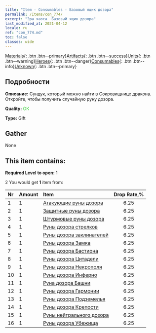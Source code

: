 ```yaml
---
title: "Item - Consumables - Базовый ящик дозора"
permalink: /Items/con_774/
excerpt: "Эра хаоса  Базовый ящик дозора"
last_modified_at: 2021-04-12
locale: ru
ref: "con_774.md"
toc: false
classes: wide
---
```

 [Materials](/ru/Items/){: .btn .btn--primary}[Artifacts](/ru/Items/Artifacts/){: .btn .btn--success}[Units](/ru/Items/Units/){: .btn .btn--warning}[Heroes](/ru/Items/Heroes/){: .btn .btn--danger}[Consumables](/ru/Items/Consumables/){: .btn .btn--info}[Unknown](/ru/Items/Unknown/){: .btn .btn--primary}

## Подробности
 **Описание:** Сундук, который можно найти в Сокровищнице дракона. Откройте, чтобы получить случайную руну дозора.

 **Quality:** <span style="color: #32CD32">OK</span>

 **Type:** Gift

## Gather

  None

## This item contains:

 **Required Level to open:** 1

 2 You would get **1** item  from:

  | Nr | Amount |     Item    | Drop Rate,% |
  |:---|:-------|:------------|:---------:|
  | 1 | 1 | [Атакующие руны дозора](/ru/Items/con_734/) | 6.25 | 
  | 2 | 1 | [Защитные руны дозора](/ru/Items/con_739/) | 6.25 | 
  | 3 | 1 | [Штурмовые руны дозора](/ru/Items/con_741/) | 6.25 | 
  | 4 | 1 | [Руны дозора стрелков](/ru/Items/con_742/) | 6.25 | 
  | 5 | 1 | [Руны дозора заклинателей](/ru/Items/con_746/) | 6.25 | 
  | 6 | 1 | [Руны дозора Замка](/ru/Items/con_752/) | 6.25 | 
  | 7 | 1 | [Руны дозора Бастиона](/ru/Items/con_753/) | 6.25 | 
  | 8 | 1 | [Руны дозора Цитадели](/ru/Items/con_754/) | 6.25 | 
  | 9 | 1 | [Руны дозора Некрополя](/ru/Items/con_755/) | 6.25 | 
  | 10 | 1 | [Руны дозора Инферно](/ru/Items/con_777/) | 6.25 | 
  | 11 | 1 | [Руна дозора Башни](/ru/Items/con_785/) | 6.25 | 
  | 12 | 1 | [Руны дозора Гармонии](/ru/Items/con_791/) | 6.25 | 
  | 13 | 1 | [Руны дозора Подземелья](/ru/Items/con_792/) | 6.25 | 
  | 14 | 1 | [Руны дозора Крепости](/ru/Items/con_818/) | 6.25 | 
  | 15 | 1 | [Руны нейтрального дозора](/ru/Items/con_869/) | 6.25 | 
  | 16 | 1 | [Руны дозора Убежища](/ru/Items/con_868/) | 6.25 | 
